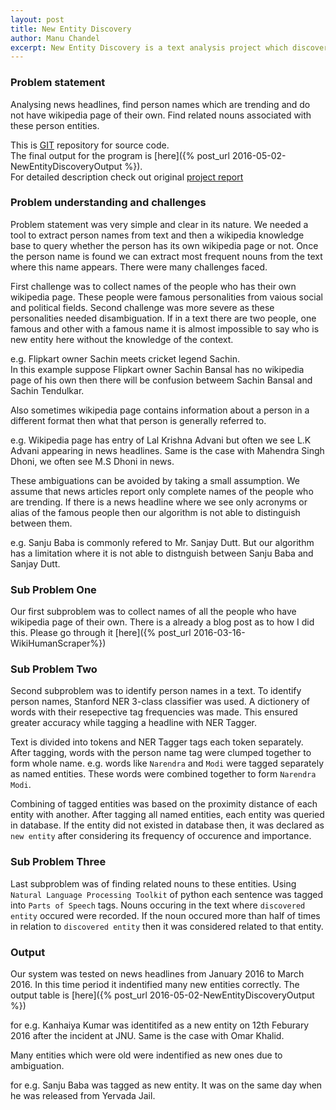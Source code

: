 ```yaml
---
layout: post
title: New Entity Discovery
author: Manu Chandel
excerpt: New Entity Discovery is a text analysis project which discovers new popular person entity from news headlines along with related nouns. 
---
```


### Problem statement

Analysing news headlines, find person names which are trending and do not have wikipedia page of their own. Find related nouns associated with these person entities. 

This is [GIT](https://github.com/manuchandel/NewEntityDiscovery) repository for source code.<br>
The final output for the program is [here]({% post_url 2016-05-02-NewEntityDiscoveryOutput %}).<br>
For detailed description check out original [project report](https://github.com/manuchandel/NewEntityDiscovery/blob/master/Report.pdf)


### Problem understanding and challenges

Problem statement was very simple and clear in its nature. We needed a tool to extract person names from text and then a wikipedia knowledge base to query whether the person has its own wikipedia page or not. Once the person name is found we can extract most frequent nouns from the text where this name appears.
There were many challenges faced.

First challenge was to collect names of the people who has their own wikipedia page. These people were famous personalities from vaious social and political fields. Second challenge was more severe as these personalities needed disambiguation. If in a text there are two people, one famous and other with a famous name it is almost impossible to say who is new entity here without the knowledge of the context.

e.g. Flipkart owner Sachin meets cricket legend Sachin.  
In this example suppose Flipkart owner Sachin Bansal has no wikipedia page of his own then there will be confusion betweem Sachin Bansal and Sachin Tendulkar.

Also sometimes wikipedia page contains information about a person in a different format then what that person is generally referred to.

e.g. Wikipedia page has entry of Lal Krishna Advani but often we see L.K Advani appearing in news headlines. Same is the case with Mahendra Singh Dhoni, we often see M.S Dhoni in news.

These ambiguations can be avoided by taking a small assumption. We assume that news articles report only complete names of the people who are trending. If there is a news headline where we see only acronyms or alias of the famous people then our algorithm is not able to distinguish between them.

e.g. Sanju Baba is commonly refered to Mr. Sanjay Dutt. But our algorithm has a limitation where it is not able to distnguish between Sanju Baba and Sanjay Dutt.

### Sub Problem One

Our first subproblem was to collect names of all the people who have wikipedia page of their own. There is a already a blog post as to how I did this. Please go through it [here]({% post_url 2016-03-16-WikiHumanScraper%})

### Sub Problem Two

Second subproblem was to identify person names in a text. To identify person names, Stanford NER 3-class classifier was used. A dictionery of words with their resepective tag frequencies was made. This ensured greater accuracy while tagging a headline with NER Tagger. 

Text is divided into tokens and NER Tagger tags each token separately. After tagging, words with the person name tag were clumped together to form whole name. e.g. words like `Narendra` and `Modi` were tagged separately as named entities. These words were combined together to form `Narendra Modi`.

Combining of tagged entities was based on the proximity distance of each entity with another. After tagging all named entities, each entity was queried in database. If the entity did not existed in database then, it was declared as `new entity` after considering its frequency of occurence and importance.

### Sub Problem Three

Last subproblem was of finding related nouns to these entities. Using `Natural Language Processing Toolkit` of python each sentence was tagged into `Parts of Speech` tags. Nouns occuring in the text where `discovered entity` occured were recorded. If the noun occured more than half of times in relation to `discovered entity` then it was considered related to that entity.

### Output

Our system was tested on news headlines from January 2016 to March 2016. In this time period it indentified many new entities correctly. The output table is [here]({% post_url 2016-05-02-NewEntityDiscoveryOutput %})

for e.g. Kanhaiya Kumar was identitifed as a new entity on 12th Feburary 2016 after the incident at JNU. Same is the case with Omar Khalid.

Many entities which were old were indentified as new ones due to ambiguation.

for e.g. Sanju Baba was tagged as new entity. It was on the same day when he was released from Yervada Jail.
